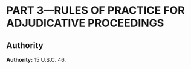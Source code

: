 # PART 3—RULES OF PRACTICE FOR ADJUDICATIVE PROCEEDINGS


## Authority

**Authority:** 15 U.S.C. 46.


